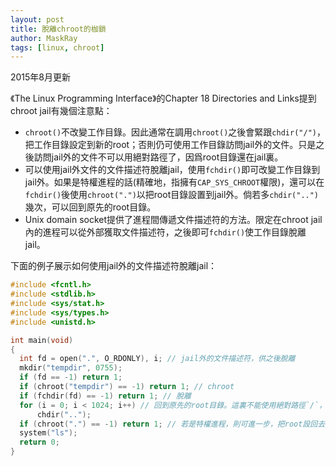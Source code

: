 ```yaml
---
layout: post
title: 脫離chroot的枷鎖
author: MaskRay
tags: [linux, chroot]
---
```


2015年8月更新

《The Linux Programming Interface》的Chapter 18 Directories and Links提到chroot jail有幾個注意點：

- `chroot()`不改變工作目錄。因此通常在調用`chroot()`之後會緊跟`chdir("/")`，把工作目錄設定到新的root；否則仍可使用工作目錄訪問jail外的文件。只是之後訪問jail外的文件不可以用絕對路徑了，因爲root目錄還在jail裏。
- 可以使用jail外文件的文件描述符脫離jail，使用`fchdir()`即可改變工作目錄到jail外。如果是特權進程的話(精確地，指擁有`CAP_SYS_CHROOT`權限)，還可以在`fchdir()`後使用`chroot(".")`以把root目錄設置到jail外。倘若多`chdir("..")`幾次，可以回到原先的root目錄。
- Unix domain socket提供了進程間傳遞文件描述符的方法。限定在chroot jail內的進程可以從外部獲取文件描述符，之後即可`fchdir()`使工作目錄脫離jail。

下面的例子展示如何使用jail外的文件描述符脫離jail：

```c
#include <fcntl.h>
#include <stdlib.h>
#include <sys/stat.h>
#include <sys/types.h>
#include <unistd.h>

int main(void)
{
  int fd = open(".", O_RDONLY), i; // jail外的文件描述符，供之後脫離
  mkdir("tempdir", 0755);
  if (fd == -1) return 1;
  if (chroot("tempdir") == -1) return 1; // chroot
  if (fchdir(fd) == -1) return 1; // 脫離
  for (i = 0; i < 1024; i++) // 回到原先的root目錄。這裏不能使用絕對路徑`/`，只能逐步上移
      chdir("..");
  if (chroot(".") == -1) return 1; // 若是特權進程，則可進一步，把root設回去；不是的話也足以訪問jail外的文件
  system("ls");
  return 0;
}
```
